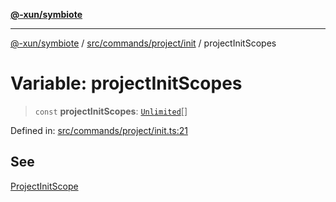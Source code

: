 [**@-xun/symbiote**](../../../../../README.md)

***

[@-xun/symbiote](../../../../../README.md) / [src/commands/project/init](../README.md) / projectInitScopes

# Variable: projectInitScopes

> `const` **projectInitScopes**: [`Unlimited`](../../../../configure/enumerations/UnlimitedGlobalScope.md#unlimited)[]

Defined in: [src/commands/project/init.ts:21](https://github.com/Xunnamius/symbiote/blob/3911bb5748d7ecd905ce3bbd9106aa0ea0787160/src/commands/project/init.ts#L21)

## See

[ProjectInitScope](../../../../configure/enumerations/UnlimitedGlobalScope.md)
